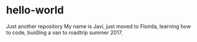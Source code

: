 # hello-world
Just another repository
My name is Javi, just moved to Floirda, learning how to code, buidling a van to roadtrip summer 2017.
